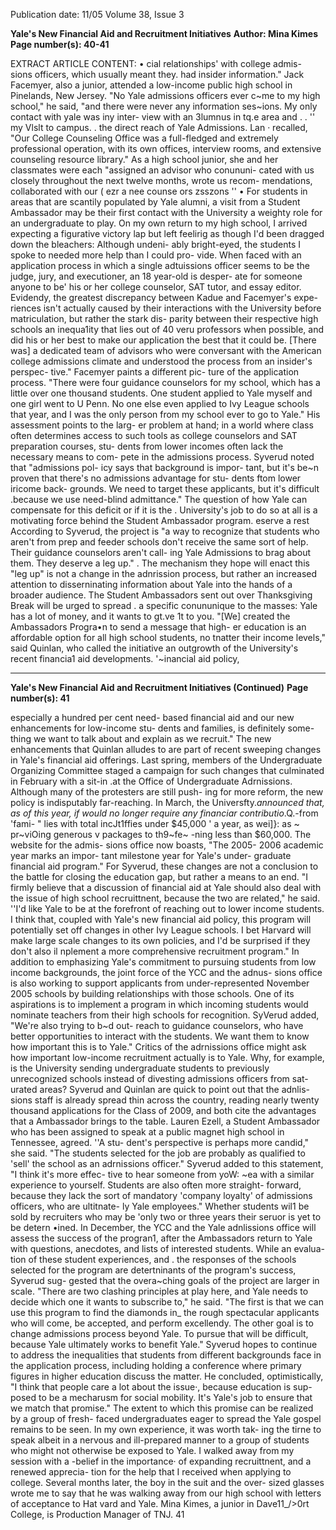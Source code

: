 Publication date: 11/05
Volume 38, Issue 3

**Yale's New Financial Aid and Recruitment Initiatives**
**Author: Mina Kimes**
**Page number(s): 40-41**

EXTRACT ARTICLE CONTENT:
• 
cial relationships' with college admis-
sions officers, which usually meant 
they. had insider information." Jack 
Facemyer, also a junior, attended a 
low-income public high school in 
Pinelands, New Jersey. "No Yale 
admissions officers ever c~me to my 
high school," he said, "and there were 
never any information ses~ions. My 
only contact with yale was iny inter-
view with an 3lumnus in tq.e area and 
. . 
'' 
my Vlslt to campus. 
. 
the direct reach of Yale Admissions. 
Lan 
· recalled, 
"Our 
College 
Counseling Office was a full-fledged 
and extremely professional operation, 
with its own offices, interview rooms, 
and extensive counseling resource 
library." As a high school junior, she 
and 
her 
classmates 
were 
each 
"assigned an advisor who conununi-
cated with us closely throughout the 
next twelve months, wrote us recom-
mendations, collaborated with our 
( 
ezr 
a nee counse ors 
zsszons 
'' • 
For students in areas that are 
scantily populated by Yale alumni, a 
visit from a Student Ambassador may 
be their first contact with the 
University 
a weighty role for an 
undergraduate to play. On my own 
return to my high school, I arrived 
expecting a figurative victory lap but 
left feelirig as though I'd been dragged 
down the bleachers: Although undeni-
ably bright-eyed, the students I spoke 
to needed more help than I could pro-
vide. When faced with an application 
process in which a single adtuissions 
officer seems to be the judge, jury, and 
executioner, an 18 year-old is desper-
ate for someone 
anyone 
to be' his 
or her college counselor, SAT tutor, 
and essay editor. 
Evidendy, the greatest discrepancy 
between Kadue and Facemyer's expe-
riences isn't actually caused by their 
interactions with the University before 
matriculation, but rather the stark dis-
parity between their respective high 
schools 
an inequa1ity that lies out of 
40 
veru 
professors when possible, and did his 
or her best to make our application 
the best that it could be. [There was] a 
dedicated team of advisors who were 
conversant with the American college 
admissions climate and understood 
the process from an insider's perspec-
tive." Facemyer paints a different pic-
ture of the application process. 
"There were four guidance counselors 
for my school, which has a little over 
one thousand students. One student 
applied to Yale 
myself and one girl 
went to U Penn. No one else even 
applied to Ivy League schools that 
year, and I was the only person from 
my school ever to go to Yale." 
His assessment points to the larg-
er problem at hand; in a world 
where class often determines access 
to such tools as college counselors 
and SAT preparation courses, stu-
dents from lower incomes often 
lack the necessary means to com-
pete in the admissions process. 
Syverud noted that "admissions pol-
icy says that background is impor-
tant, but it's be~n proven that there's 
no admissions advantage for stu-
dents ftom lower iricome back-
grounds. We need to target these 
applicants, but it's difficult .because 
we use need-blind admittance." 
The question of how Yale 
can compensate for this deficit 
or if 
it is the . University's job to do so at 
all 
is a motivating force behind the 
Student 
Ambassador 
program. 
eserve a 
rest 
According to Syverud, the project is 
"a way to recognize that students who 
aren't from prep and feeder schools 
don't receive the same sort of help. 
Their guidance counselors aren't call-
ing Yale Admissions to brag about 
them. They deserve a leg up." . 
The mechanism they hope will 
enact this "leg up" is not a change in 
the adnrission process, but rather an 
increased attention to disserninating 
information about Yale into the hands 
of a broader audience. The Student 
Ambassadors 
sent 
out 
over 
Thanksgiving Break will be urged to 
spread . a specific conununique to the 
masses: Yale has a lot of money, and it 
wants to gt.ve 1t to you. 
"[We] created the Ambassadors 
Progra•n to send a message that high-
er education is an affordable option 
for all high school students, no tnatter 
their income levels," said Quinlan, 
who called the initiative an outgrowth 
of the University's recent financia1 aid 
developments. '~inancial aid policy,


---

**Yale's New Financial Aid and Recruitment Initiatives (Continued)**
**Page number(s): 41**

especially a hundred per cent need-
based financial aid and our new 
enhancements for low-income stu-
dents and families, is definitely some-
thing we want to talk about and 
explain as we recruit." 
The new 
enhancements that Quinlan alludes to 
are part of recent sweeping changes in 
Yale's financial aid offerings. Last 
spring, 
members 
of 
the 
Undergraduate 
Organizing 
Committee staged a campaign for 
such changes that culminated in 
February with a sit-in .at the Office of 
Undergraduate Adrnissions. Although 
many of the protesters are still push-
ing for more reform, the new policy is 
indisputably far-reaching. In March, 
the Universfty._announced that, as of 
this year, if would no longer require 
any financiar contributio_.Q.-from 'fami-
" 
lies with total incJt1ffies under $45,000 
' 
a year, as wei]}: as ~ pr~viOing generous 
v 
packages to th9~fe~ -ning less than 
$60,000. The website for the admis-
sions office now boasts, "The 2005-
2006 academic year marks an impor-
tant milestone year for Yale's under-
graduate financial aid program." 
For Syverud, these changes are not 
a conclusion to the battle for closing 
the education gap, but rather a means 
to an end. "I firmly believe that a 
discussion of financial aid at Yale 
should also deal with the issue of high 
school recruittnent, because the two 
are related," he said. ''I'd like Yale to 
be at the forefront of reaching out to 
lower income students. I think that, 
coupled with Yale's new financial aid 
policy, this program will potentially set 
off changes in other Ivy League 
schools. I bet Harvard will make large 
scale changes to its own policies, and 
I'd be surprised if they don't also 
il nplement a more comprehensive 
recruitment program." 
In addition to emphasizing Yale's 
commitment to pursuing students 
from low income backgrounds, the 
joint force of the YCC and the adnus-
sions office is also working to support 
applicants from under-represented
November 2005 
schools by building relationships with 
those schools. One of its aspirations is 
to implement a program in which 
incoming students would nominate 
teachers from their high schools for 
recognition. 
SyVerud 
added, "We're also trying to b~d out-
reach to guidance counselors, who 
have better opportunities to interact 
with the students. We want them to 
know how important this is to Yale." 
Critics of the adrnissions office 
might ask how important low-income 
recruitment actually is to Yale. Why, 
for example, is the University sending 
undergraduate students to previously 
unrecognized schools instead of 
divesting admissions officers from sat-
urated areas? 
Syverud and Quinlan 
are quick to point out that the adnlis-
sions staff is already spread thin 
across the country, reading nearly 
twenty thousand applications for the 
Class of 2009, and both cite the 
advantages 
that 
a 
Ambassador brings to the table. 
Lauren Ezell, 
a Student 
Ambassador who has been assigned 
to speak at a public magnet high 
school in Tennessee, agreed. ''A stu-
dent's perspective is perhaps more 
candid," 
she said. "The students 
selected for the job are probably as 
qualified to 'sell' the school as an 
adrnissions officer." Syverud added to 
this statement, "I think it's more effec-
tive to hear someone from yoW: ~ea 
with a similar experience to yourself. 
Students are also often more straight-
forward, because they lack the sort of 
mandatory 'company 
loyalty' of 
admissions officers, who are ultitnate-
ly Yale employees." 
Whether students wil1 be sold by 
recruiters who may be 'only two or 
three years their seruor is yet to be 
detern •ined. In December, the YCC 
and the Yale adnlissions office will 
assess the success of the progran1, 
after the Ambassadors return to Yale 
with questions, anecdotes, and lists of 
interested students. While an evalua-
tion of these student experiences, and 
. the responses of the schools selected 
for the program are detertninants of 
the program's success, Syverud sug-
gested that the overa~ching goals of 
the project are larger in scale. 
"There are two clashing principles 
at play here, and Yale needs to decide 
which one it wants to subscribe to," he 
said. "The first is that we can use this 
program to find the diamonds in_ the 
rough 
spectacular applicants who 
will come, be accepted, and perform 
excellendy. The other goal is to 
change 
admissions 
process 
beyond Yale. To pursue that will be 
difficult, because Yale ultimately 
works to benefit Yale." 
Syverud hopes to continue to 
address the inequalities that students 
from different backgrounds face in 
the application process, including 
holding a conference where primary 
figures in higher education discuss the 
matter. He concluded, optimistically, 
"I think that people care a lot about 
the issue·, because education is sup-
posed to be a mecharusm for social 
mobility. It's Yale's job to ensure that 
we match that promise." 
The extent to which this promise 
can be realized by a group of fresh-
faced undergraduates eager to spread 
the Yale gospel remains to be seen. In 
my own experience, it was worth tak-
ing the tirne to speak 
albeit in a 
nervous and ill-prepared manner 
to 
a group of students who might not 
otherwise be exposed to Yale. I 
walked away from my session with a 
-belief in the importance· of expanding 
recruittnent, and a renewed apprecia-
tion for the help that I received when 
applying to college. Several months 
later, the boy in the suit and the over-
sized glasses wrote me to say that he 
was walking away from our high 
school with letters of acceptance to 
Hat vard and Yale. 
Mina Kimes, a junior in Dave11_/>0rt College, is 
Production Manager of TNJ. 
41